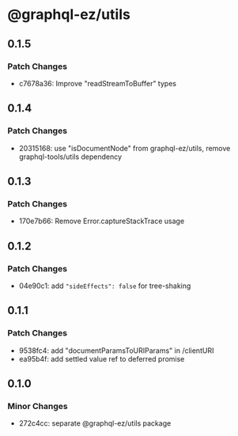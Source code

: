 # @graphql-ez/utils

## 0.1.5

### Patch Changes

- c7678a36: Improve "readStreamToBuffer" types

## 0.1.4

### Patch Changes

- 20315168: use "isDocumentNode" from graphql-ez/utils, remove graphql-tools/utils dependency

## 0.1.3

### Patch Changes

- 170e7b66: Remove Error.captureStackTrace usage

## 0.1.2

### Patch Changes

- 04e90c1: add `"sideEffects": false` for tree-shaking

## 0.1.1

### Patch Changes

- 9538fc4: add "documentParamsToURIParams" in /clientURI
- ea95b4f: add settled value ref to deferred promise

## 0.1.0

### Minor Changes

- 272c4cc: separate @graphql-ez/utils package
